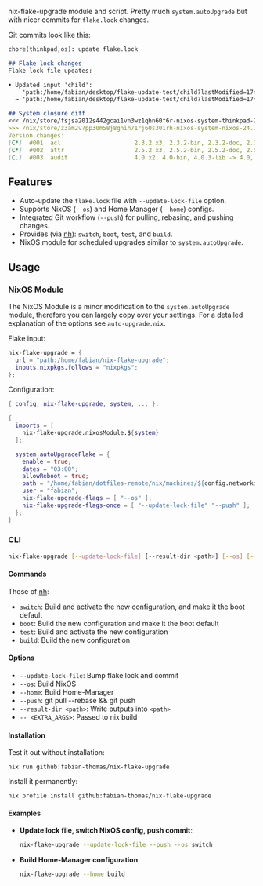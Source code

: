 nix-flake-upgrade module and script. Pretty much `system.autoUpgrade` but with nicer commits for `flake.lock` changes.

Git commits look like this:
```md
chore(thinkpad,os): update flake.lock

## Flake lock changes
Flake lock file updates:

• Updated input 'child':
    'path:/home/fabian/desktop/flake-update-test/child?lastModified=1745778931&narHash=sha256-i%2Bl6bo9KOKCrnBoAKtAJ46kpX61pamb4MAk2UwMcbvE%3D' (2025-04-27)
  → 'path:/home/fabian/desktop/flake-update-test/child?lastModified=1745781832&narHash=sha256-lzFCaTPSx8UcCJQBNHtdgtbQNnRk1XBrIfcV7SaalZg%3D' (2025-04-27)

## System closure diff
<<< /nix/store/fsjsa2012s442gcai1vn3wz1qhn60f6r-nixos-system-thinkpad-24.11pre-git
>>> /nix/store/z3am2v7pp30m58j8gnih71rj60s30irh-nixos-system-nixos-24.11.20250424.5630cf1
Version changes:
[C*]  #001  acl                     2.3.2 x3, 2.3.2-bin, 2.3.2-doc, 2.3.2-man -> 2.3.2, 2.3.2-bin, 2.3.2-doc, 2.3.2-man
[C*]  #002  attr                    2.5.2 x3, 2.5.2-bin, 2.5.2-doc, 2.5.2-man -> 2.5.2, 2.5.2-bin, 2.5.2-doc, 2.5.2-man
[C.]  #003  audit                   4.0 x2, 4.0-bin, 4.0.3-lib -> 4.0, 4.0-bin
```

## Features

- Auto-update the `flake.lock` file with `--update-lock-file` option.
- Supports NixOS (`--os`) and Home Manager (`--home`) configs.
- Integrated Git workflow (`--push`) for pulling, rebasing, and pushing changes.
- Provides (via [nh](https://github.com/nix-community/nh)): `switch`, `boot`, `test`, and `build`.
- NixOS module for scheduled upgrades similar to `system.autoUpgrade`.

## Usage

### NixOS Module

The NixOS Module is a minor modification to the `system.autoUpgrade` module, therefore you can largely copy over your settings.
For a detailed explanation of the options see `auto-upgrade.nix`.

Flake input:
```nix
nix-flake-upgrade = {
  url = "path:/home/fabian/nix-flake-upgrade";
  inputs.nixpkgs.follows = "nixpkgs";
};
```

Configuration:
```nix
{ config, nix-flake-upgrade, system, ... }:

{
  imports = [
    nix-flake-upgrade.nixosModule.${system}
  ];

  system.autoUpgradeFlake = {
    enable = true;
    dates = "03:00";
    allowReboot = true;
    path = "/home/fabian/dotfiles-remote/nix/machines/${config.networking.hostName}";
    user = "fabian";
    nix-flake-upgrade-flags = [ "--os" ];
    nix-flake-upgrade-flags-once = [ "--update-lock-file" "--push" ];
  };
}
```

### CLI

```bash
nix-flake-upgrade [--update-lock-file] [--result-dir <path>] [--os] [--home] [--push] <COMMAND> [<FLAKE_DIR>] [-- <EXTRA_ARGS>...]
```

#### Commands

Those of [nh](https://github.com/nix-community/nh):
- `switch`: Build and activate the new configuration, and make it the boot default
- `boot`:   Build the new configuration and make it the boot default
- `test`:   Build and activate the new configuration
- `build`:  Build the new configuration

#### Options

- `--update-lock-file`:  Bump flake.lock and commit
- `--os`:                Build NixOS
- `--home`:              Build Home-Manager
- `--push`:              git pull --rebase && git push
- `--result-dir <path>`: Write outputs into `<path>`
- `-- <EXTRA_ARGS>`:     Passed to nix build

#### Installation

Test it out without installation:
```
nix run github:fabian-thomas/nix-flake-upgrade
```

Install it permanently:
```
nix profile install github:fabian-thomas/nix-flake-upgrade
```

#### Examples

- **Update lock file, switch NixOS config, push commit**:
  ```bash
  nix-flake-upgrade --update-lock-file --push --os switch
  ```

- **Build Home-Manager configuration**:
  ```bash
  nix-flake-upgrade --home build
  ```
